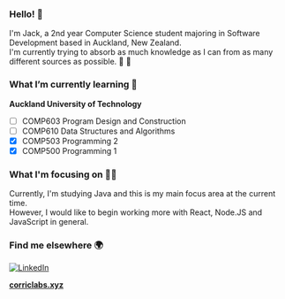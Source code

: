 ### Hello! 👋

I'm Jack, a 2nd year Computer Science student majoring in Software Development based in Auckland, New Zealand.\
I'm currently trying to absorb as much knowledge as I can from as many different sources as possible. :book: :brain:

### What I’m currently learning :book:

__Auckland University of Technology__
- [ ] COMP603 Program Design and Construction
- [ ] COMP610 Data Structures and Algorithms
- [x] COMP503 Programming 2
- [x] COMP500 Programming 1

### What I'm focusing on :technologist:

Currently, I'm studying Java and this is my main focus area at the current time.\
However, I would like to begin working more with React, Node.JS and JavaScript in general.

### Find me elsewhere :earth_africa:
<a href="https://www.linkedin.com/in/jackdar">![LinkedIn](https://img.shields.io/badge/LinkedIn-0077B5?style=for-the-badge&logo=linkedin&logoColor=white)</a>

**[corriclabs.xyz](https://www.corriclabs.xyz)**
